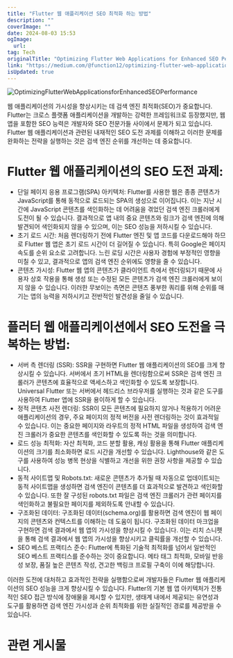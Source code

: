 ```yaml
---
title: "Flutter 웹 애플리케이션 SEO 최적화 하는 방법"
description: ""
coverImage: ""
date: 2024-08-03 15:53
ogImage:
  url:
tag: Tech
originalTitle: "Optimizing Flutter Web Applications for Enhanced SEO Performance"
link: "https://medium.com/@function12/optimizing-flutter-web-applications-for-enhanced-seo-performance-0650869024b2"
isUpdated: true
---
```


![OptimizingFlutterWebApplicationsforEnhancedSEOPerformance](/assets/img/OptimizingFlutterWebApplicationsforEnhancedSEOPerformance_0.png)

웹 애플리케이션의 가시성을 향상시키는 데 검색 엔진 최적화(SEO)가 중요합니다. Flutter는 크로스 플랫폼 애플리케이션을 개발하는 강력한 프레임워크로 등장했지만, 웹 앱을 포함한 SEO 능력은 개발자와 SEO 전문가들 사이에서 문제가 되고 있습니다. Flutter 웹 애플리케이션과 관련된 내재적인 SEO 도전 과제를 이해하고 이러한 문제를 완화하는 전략을 실행하는 것은 검색 엔진 순위를 개선하는 데 중요합니다.

# Flutter 웹 애플리케이션의 SEO 도전 과제:

- 단일 페이지 응용 프로그램(SPA) 아키텍처: Flutter를 사용한 웹은 종종 콘텐츠가 JavaScript를 통해 동적으로 로드되는 SPA의 생성으로 이어집니다. 이는 지난 시간에 JavaScript 콘텐츠를 색인화하는 데 어려움을 겪었던 검색 엔진 크롤러에게 도전이 될 수 있습니다. 결과적으로 앱 내의 중요 콘텐츠와 링크가 검색 엔진에 의해 발견되어 색인화되지 않을 수 있으며, 이는 SEO 성능을 저하시킬 수 있습니다.
- 초기 로드 시간: 처음 렌더링하기 전에 Flutter 엔진 및 앱 코드를 다운로드해야 하므로 Flutter 웹 앱은 초기 로드 시간이 더 길어질 수 있습니다. 특히 Google은 페이지 속도를 순위 요소로 고려합니다. 느린 로딩 시간은 사용자 경험에 부정적인 영향을 미칠 수 있고, 결과적으로 앱의 검색 엔진 순위에도 영향을 줄 수 있습니다.
- 콘텐츠 가시성: Flutter 웹 앱의 콘텐츠가 클라이언트 측에서 렌더링되기 때문에 사용자 상호 작용을 통해 생성 또는 수정된 모든 콘텐츠가 검색 엔진 크롤러에게 보이지 않을 수 있습니다. 이러한 무보이는 측면은 콘텐츠 풍부한 쿼리를 위해 순위를 매기는 앱의 능력을 저하시키고 전반적인 발견성을 줄일 수 있습니다.

<!-- seedividend - 사각형 -->

<ins class="adsbygoogle"
     style="display:block"
     data-ad-client="ca-pub-4877378276818686"
     data-ad-slot="1898504329"
     data-ad-format="auto"
     data-full-width-responsive="true"></ins>

<script>
     (adsbygoogle = window.adsbygoogle || []).push({});
</script>

# 플러터 웹 애플리케이션에서 SEO 도전을 극복하는 방법:

- 서버 측 렌더링 (SSR): SSR을 구현하면 Flutter 웹 애플리케이션의 SEO를 크게 향상시킬 수 있습니다. 서버에서 초기 HTML을 렌더링함으로써 SSR은 검색 엔진 크롤러가 콘텐츠에 효율적으로 액세스하고 색인화할 수 있도록 보장합니다. Universal Flutter 또는 서버에서 헤드리스 브라우저를 실행하는 것과 같은 도구를 사용하여 Flutter 앱에 SSR을 용이하게 할 수 있습니다.
- 정적 콘텐츠 사전 렌더링: SSR이 모든 콘텐츠에 필요하지 않거나 적용하기 어려운 애플리케이션의 경우, 주요 페이지의 정적 버전을 사전 렌더링하는 것이 효과적일 수 있습니다. 이는 중요한 페이지와 라우트의 정적 HTML 파일을 생성하여 검색 엔진 크롤러가 중요한 콘텐츠를 색인화할 수 있도록 하는 것을 의미합니다.
- 로드 성능 최적화: 자산 최적화, 코드 분할 활용, 캐싱 활용을 통해 Flutter 애플리케이션의 크기를 최소화하면 로드 시간을 개선할 수 있습니다. Lighthouse와 같은 도구를 사용하여 성능 병목 현상을 식별하고 개선을 위한 권장 사항을 제공할 수 있습니다.
- 동적 사이트맵 및 Robots.txt: 새로운 콘텐츠가 추가될 때 자동으로 업데이트되는 동적 사이트맵을 생성하면 검색 엔진이 콘텐츠를 더 효과적으로 발견하고 색인화할 수 있습니다. 또한 잘 구성된 robots.txt 파일은 검색 엔진 크롤러가 관련 페이지를 색인화하고 불필요한 페이지를 제외하도록 안내할 수 있습니다.
- 구조화된 데이터: 구조화된 데이터(schema.org)를 활용하면 검색 엔진이 웹 페이지의 콘텐츠와 컨텍스트를 이해하는 데 도움이 됩니다. 구조화된 데이터 마크업을 구현하면 검색 결과에서 웹 앱의 가시성을 향상시킬 수 있습니다. 이는 리치 스니펫을 통해 검색 결과에서 웹 앱의 가시성을 향상시키고 클릭률을 개선할 수 있습니다.
- SEO 베스트 프랙티스 준수: Flutter에 특화된 기술적 최적화를 넘어서 일반적인 SEO 베스트 프랙티스를 준수하는 것이 중요합니다. 메타 태그 최적화, 모바일 반응성 보장, 품질 높은 콘텐츠 작성, 견고한 백링크 프로필 구축이 이에 해당합니다.

이러한 도전에 대처하고 효과적인 전략을 실행함으로써 개발자들은 Flutter 웹 애플리케이션의 SEO 성능을 크게 향상시킬 수 있습니다. Flutter의 기본 웹 앱 아키텍처가 전통적인 SEO 접근 방식에 장애물을 제시할 수 있지만, 생태계 내에서 제공되는 유연성과 도구를 활용하면 검색 엔진 가시성과 순위 최적화를 위한 실질적인 경로를 제공받을 수 있습니다.

# 관련 게시물
